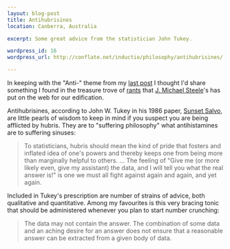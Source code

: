 ```yaml
--- 
layout: blog-post
title: Antihubrisines
location: Canberra, Australia

excerpt: Some great advice from the statistician John Tukey.

wordpress_id: 16
wordpress_url: http://conflate.net/inductio/philosophy/antihubrisines/

---
```


In keeping with the "Anti-" theme from my [last post][] I thought I'd share something I found in the treasure trove of [rants][] that [J. Michael Steele][]'s has put on the web for our edification.

Antihubrisines, according to John W. Tukey in his 1986 paper, [Sunset Salvo][], are little pearls of wisdom to keep in mind if you suspect you are being afflicted by hubris. They are to "suffering philosophy" what antihistamines are to suffering sinuses:
> To statisticians, hubris should mean the kind of pride that fosters 
> and inflated idea of one's powers and thereby keeps one from being 
> more than marginally helpful to others. ... The feeling of "Give me
> (or more likely even, give my assistant) the data, and I will tell
> you what the real answer is!" is one we must all fight against again
> and again, and yet again.

Included in Tukey's prescription are number of strains of advice, both qualitative and quantitative. Among my favourites is this very bracing tonic that should be administered whenever you plan to start number crunching:
> The data may not contain the answer. The combination of some data 
> and an aching desire for an answer does not ensure that a 
> reasonable answer can be extracted from a given body of data.

[last post]: http://conflate.net/inductio/theory/anti-learning
[rants]: http://www-stat.wharton.upenn.edu/~steele/Rants.htm
[j. michael steele]: http://www-stat.wharton.upenn.edu/~steele/
[sunset salvo]: http://www-stat.wharton.upenn.edu/~steele/HoldingPen/SunsetSalvo.pdf
